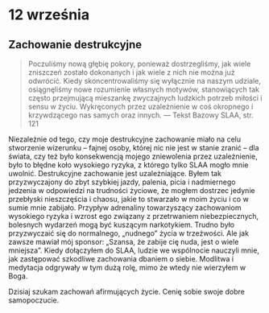
# 12 września

## Zachowanie destrukcyjne

> Poczuliśmy nową głębię pokory, ponieważ dostrzegliśmy, jak wiele zniszczeń zostało dokonanych i jak wiele z nich nie można już odwrócić. Kiedy skoncentrowaliśmy się wyłącznie na naszym udziale, osiągnęliśmy nowe rozumienie własnych motywów, stanowiących tak często przejmującą mieszankę zwyczajnych ludzkich potrzeb miłości i sensu w życiu. Wykręconych przez uzależnienie w coś okropnego i krzywdzącego nas samych oraz innych. — Tekst Bazowy SLAA, str. 121

Niezależnie od tego, czy moje destrukcyjne zachowanie miało na celu stworzenie wizerunku – fajnej osoby, której nic nie jest w stanie zranić – dla świata, czy też było konsekwencją mojego zniewolenia przez uzależnienie, było to błędne koło wysokiego ryzyka, z którego tylko SLAA mogło mnie uwolnić. Destrukcyjne zachowanie jest uzależniające. Byłem tak przyzwyczajony do zbyt szybkiej jazdy, palenia, picia i nadmiernego jedzenia w odpowiedzi na trudności życiowe, że ​​mogłem dostrzec jedynie przebłyski nieszczęścia i chaosu, jakie to stwarzało w moim życiu i co w sumie mnie zabijało. Przypływ adrenaliny towarzyszący zachowaniom wysokiego ryzyka i wzrost ego związany z przetrwaniem niebezpiecznych, bolesnych wydarzeń mogą być kuszącym narkotykiem. Trudno było przyzwyczaić się do normalnego, „nudnego” życia w trzeźwości. Ale jak zawsze mawiał mój sponsor: „Szansa, że ​​zabije cię nuda, jest o wiele mniejsza”. Kiedy dołączyłem do SLAA, ludzie we wspólnocie nauczyli mnie, jak zastępować szkodliwe zachowania dbaniem o siebie. Modlitwa i medytacja odgrywały w tym dużą rolę, mimo że wtedy nie wierzyłem w Boga.

Dzisiaj szukam zachowań afirmujących życie. Cenię sobie swoje dobre samopoczucie.
